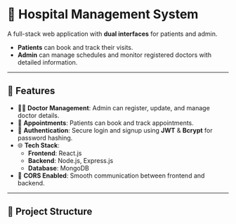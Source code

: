 # 🏥 Hospital Management System

A full-stack web application with **dual interfaces** for patients and admin.  

- **Patients** can book and track their visits.  
- **Admin** can manage schedules and monitor registered doctors with detailed information.  

---

## 🚀 Features

- 👩‍⚕️ **Doctor Management**: Admin can register, update, and manage doctor details.  
- 📅 **Appointments**: Patients can book and track appointments.  
- 🔑 **Authentication**: Secure login and signup using **JWT** & **Bcrypt** for password hashing.  
- 🌐 **Tech Stack**:  
  - **Frontend**: React.js  
  - **Backend**: Node.js, Express.js  
  - **Database**: MongoDB  
- 🔗 **CORS Enabled**: Smooth communication between frontend and backend.  

---

## 📂 Project Structure

